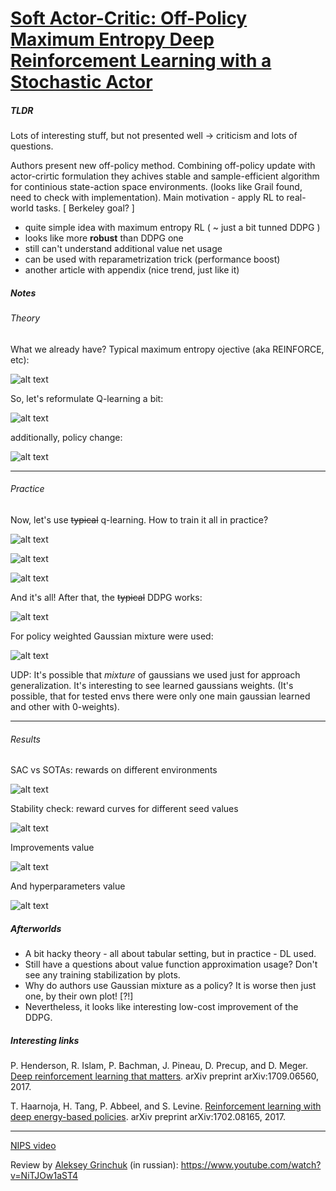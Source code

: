 # [Soft Actor-Critic: Off-Policy Maximum Entropy Deep Reinforcement Learning with a Stochastic Actor](https://arxiv.org/abs/1801.01290)

##### TLDR

Lots of interesting stuff, but not presented well -> criticism and lots of questions.

Authors present new off-policy method. Combining off-policy update with actor-crirtic formulation they achives stable and sample-efficient algorithm for continious state-action space environments. (looks like Grail found, need to check  with implementation). Main motivation - apply RL to real-world tasks. [ Berkeley goal? ]

- quite simple idea with maximum entropy RL ( ~ just a bit tunned DDPG )
- looks like more **robust** than DDPG one
- still can't understand additional value net usage
- can be used with reparametrization trick (performance boost)
- another article with appendix (nice trend, just like it)

##### Notes

###### Theory

What we already have? Typical maximum entropy ojective (aka REINFORCE, etc):

![alt text](./1801_soft_ac/f1.png)

So, let's reformulate Q-learning a bit:

![alt text](./1801_soft_ac/soft_theory.png)

additionally, policy change:

![alt text](./1801_soft_ac/soft_policy.png)

----

###### Practice

Now, let's use ~~typical~~ q-learning. How to train it all in practice?

![alt text](./1801_soft_ac/value_update.png)

![alt text](./1801_soft_ac/qvalue_update.png)

![alt text](./1801_soft_ac/policy_update.png)



And it's all! After that, the ~~typical~~ DDPG works:



![alt text](./1801_soft_ac/algorithm.png)



For policy weighted Gaussian mixture were used:

![alt text](./1801_soft_ac/policy.png)

UDP: It's possible that *mixture* of gaussians we used just for approach generalization. It's interesting to see learned gaussians weights. (It's possible, that for tested envs there were only one main gaussian learned and other with 0-weights).

---

###### Results

SAC vs SOTAs: rewards on different environments

![alt text](./1801_soft_ac/results_envs.png)



Stability check: reward curves for different seed values

![alt text](./1801_soft_ac/results_seeds.png)

Improvements value

![alt text](./1801_soft_ac/results_improvements.png)

And hyperparameters value

![alt text](./1801_soft_ac/results_hyperparams.png)



##### Afterworlds

- A bit hacky theory - all about tabular setting, but in practice - DL used.
- Still have a questions about value function approximation usage? Don't see any training stabilization by plots.
- Why do authors use Gaussian mixture as a policy? It is worse then just one, by their own plot! [?!]
- Nevertheless, it looks like interesting low-cost improvement of the DDPG.

##### Interesting links

P. Henderson, R. Islam, P. Bachman, J. Pineau, D. Precup, and D. Meger. [Deep reinforcement learning that matters](https://arxiv.org/abs/1709.06560). arXiv preprint arXiv:1709.06560, 2017.

T. Haarnoja, H. Tang, P. Abbeel, and S. Levine. [Reinforcement learning with deep energy-based policies](https://arxiv.org/abs/1702.08165). arXiv preprint arXiv:1702.08165, 2017.

---

[NIPS video](https://vimeo.com/252185258)

Review by [Aleksey Grinchuk](https://github.com/AlexGrinch) (in russian): https://www.youtube.com/watch?v=NiTJOw1aST4